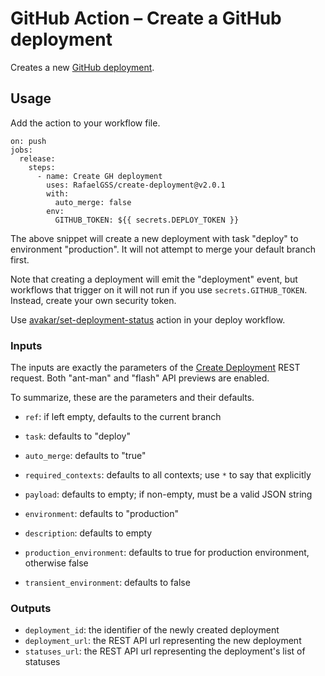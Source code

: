 # GitHub Action &ndash; Create a GitHub deployment

Creates a new [GitHub deployment][1].

  [1]: https://developer.github.com/v3/repos/deployments/

## Usage

Add the action to your workflow file.

    on: push
    jobs:
      release:
        steps:
          - name: Create GH deployment
            uses: RafaelGSS/create-deployment@v2.0.1
            with:
              auto_merge: false
            env:
              GITHUB_TOKEN: ${{ secrets.DEPLOY_TOKEN }}

The above snippet will create a new deployment with task "deploy"
to environment "production". It will not attempt to merge your default
branch first.

Note that creating a deployment will emit the "deployment" event,
but workflows that trigger on it will not run if you use
`secrets.GITHUB_TOKEN`. Instead, create your own security token.

Use [avakar/set-deployment-status][2] action in your deploy workflow.

  [2]: https://github.com/avakar/set-deployment-status

### Inputs

The inputs are exactly the parameters of the [Create Deployment][3] REST
request. Both "ant-man" and "flash" API previews are enabled.

To summarize, these are the parameters and their defaults.

* `ref`: if left empty, defaults to the current branch
* `task`: defaults to "deploy"
* `auto_merge`: defaults to "true"
* `required_contexts`: defaults to all contexts; use `*` to say
  that explicitly
* `payload`: defaults to empty; if non-empty, must be a valid JSON string
* `environment`: defaults to "production"
* `description`: defaults to empty
* `production_environment`: defaults to true for production environment,
  otherwise false
* `transient_environment`: defaults to false

  [3]: https://developer.github.com/v3/repos/deployments/#create-a-deployment

### Outputs

* `deployment_id`: the identifier of the newly created deployment
* `deployment_url`: the REST API url representing the new deployment
* `statuses_url`: the REST API url representing the deployment's list of statuses

